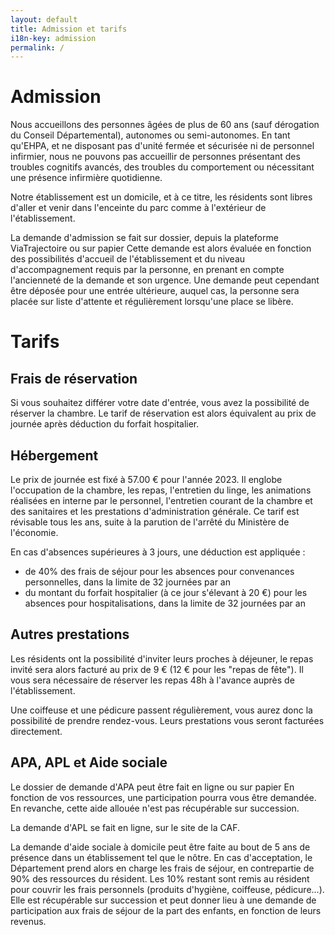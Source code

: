 ```yaml
---
layout: default
title: Admission et tarifs
i18n-key: admission
permalink: /
---
```


# Admission

Nous accueillons des personnes âgées de plus de 60 ans (sauf dérogation du Conseil Départemental), autonomes ou semi-autonomes. En tant qu'EHPA, et ne disposant pas d'unité fermée et sécurisée ni de personnel infirmier, nous ne pouvons pas accueillir de personnes présentant des troubles cognitifs avancés, des troubles du comportement ou nécessitant une présence infirmière quotidienne. 

Notre établissement est un domicile, et à ce titre, les résidents sont libres d'aller et venir dans l'enceinte du parc comme à l'extérieur de l'établissement. 

La demande d'admission se fait sur dossier, depuis la plateforme ViaTrajectoire ou sur papier <!-- mettre le lien du CERFA et de VT-->
Cette demande est alors évaluée en fonction des possibilités d'accueil de l'établissement et du niveau d'accompagnement requis par la personne, en prenant en compte l'ancienneté de la demande et son urgence. Une demande peut cependant être déposée pour une entrée ultérieure, auquel cas, la personne sera placée sur liste d'attente et régulièrement lorsqu'une place se libère. 

# Tarifs

## Frais de réservation

Si vous souhaitez différer votre date d'entrée, vous avez la possibilité de réserver la chambre. Le tarif de réservation est alors équivalent au prix de journée après déduction du forfait hospitalier. 

## Hébergement
 
Le prix de journée est fixé à 57.00 € pour l'année 2023. Il englobe l'occupation de la chambre, les repas, l'entretien du linge, les animations réalisées en interne par le personnel, l'entretien courant de la chambre et des sanitaires et les prestations d'administration générale. 
Ce tarif est révisable tous les ans, suite à la parution de l'arrêté du Ministère de l'économie. 

En cas d'absences supérieures à 3 jours, une déduction est appliquée : 
- de 40% des frais de séjour pour les absences pour convenances personnelles, dans la limite de 32 journées par an
- du montant du forfait hospitalier (à ce jour s'élevant à 20 €) pour les absences pour hospitalisations, dans la limite de 32 journées par an

## Autres prestations

Les résidents ont la possibilité d'inviter leurs proches à déjeuner, le repas invité sera alors facturé au prix de 9 € (12 € pour les "repas de fête"). 
Il vous sera nécessaire de réserver les repas 48h à l'avance auprès de l'établissement. 

Une coiffeuse et une pédicure passent régulièrement, vous aurez donc la possibilité de prendre rendez-vous. Leurs prestations vous seront facturées directement. 

## APA, APL et Aide sociale

Le dossier de demande d'APA peut être fait en ligne ou sur papier <!-- mettre le lien vers site + lien pour DL le dossier ?-->
En fonction de vos ressources, une participation pourra vous être demandée. En revanche, cette aide allouée n'est pas récupérable sur succession. 

La demande d'APL se fait en ligne, sur le site de la CAF.

La demande d'aide sociale à domicile peut être faite au bout de 5 ans de présence dans un établissement tel que le nôtre. En cas d'acceptation, le Département prend alors en charge les frais de séjour, en contrepartie de 90% des ressources du résident. Les 10% restant sont remis au résident pour couvrir les frais personnels (produits d'hygiène, coiffeuse, pédicure...). Elle est récupérable sur succession et peut donner lieu à une demande de participation aux frais de séjour de la part des enfants, en fonction de leurs revenus.